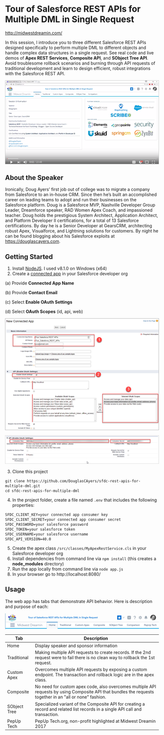 # Tour of Salesforce REST APIs for Multiple DML in Single Request

http://midwestdreamin.com/

In this session, I introduce you to three different Salesforce REST APIs designed specifically
to perform multiple DML to different objects and handle complex data structures in a single request.
See real code and live demos of **Apex REST Services**, **Composite API**, and **SObject Tree API**.
Avoid troublesome rollback scenarios and burning through API requests of traditional development
and learn to design efficient, robust integrations with the Salesforce REST API.

[![screen shot](images/youtube-banner.png)](https://www.youtube.com/watch?v=ILRGWlo6SeU)


About the Speaker
-----------------

Ironically, Doug Ayers’ first job out of college was to migrate a company from Salesforce to an in-house CRM.
Since then he’s built an accomplished career on leading teams to adopt and run their businesses on the Salesforce platform.
Doug is a Salesforce MVP, Nashville Developer Group Leader, Dreamforce speaker, RAD Women Apex Coach, and impassioned teacher.
Doug holds the prestigious System Architect, Application Architect, and Platform Developer II certifications, for a total of 13 Salesforce certifications.
By day he is a Senior Developer at GearsCRM, architecting robust Apex, Visualforce, and Lightning solutions for customers.
By night he can be found blogging about his Salesforce exploits at https://douglascayers.com.


Getting Started
---------------

1. Install [NodeJS](https://nodejs.org). I used v8.1.0 on Windows (x64)
2. Create a [connected app](https://help.salesforce.com/articleView?id=connected_app_create.htm&type=0&language=en_US) in your Salesforce developer org

  (a) Provide **Connected App Name**

  (b) Provide **Contact Email**

  (c) Select **Enable OAuth Settings**

  (d) Select **OAuth Scopes** (id, api, web)

![screen shot](images/connected-app1.png)

![screen shot](images/connected-app2.png)

3. Clone this project
```
git clone https://github.com/DouglasCAyers/sfdc-rest-apis-for-multiple-dml.git
cd sfdc-rest-apis-for-multiple-dml
```
4. In the project folder, create a file named `.env` that includes the following properties:
```
SFDC_CLIENT_KEY=your connected app consumer key
SFDC_CLIENT_SECRET=your connected app consumer secret
SFDC_PASSWORD=your salesforce password
SFDC_TOKEN=your salesforce token
SFDC_USERNAME=your salesforce username
SFDC_API_VERSION=40.0
```
5. Create the apex class `/src/classes/MyApexRestService.cls` in your Salesforce developer org
6. Install dependencies from command line via `npm install` (this creates a **node_modules** directory)
7. Run the app locally from command line via `node app.js`
8. In your browser go to http://localhost:8080/


Usage
-----

The web app has tabs that demonstrate API behavior. Here is description and purpose of each:

![screen shot](images/web-page-tabs.png)

| Tab | Description |
|---|---|
| Home | Display speaker and sponsor information |
| Traditional | Making multiple API requests to create records. If the 2nd request were to fail there is no clean way to rollback the 1st request. |
| Custom Apex | Overcomes multiple API requests by exposing a custom endpoint. The transaction and rollback logic are in the apex class. |
| Composite | No need for custom apex code, also overcomes multiple API requests by using Composite API that bundles the requests together in an "all or none" fashion. |
| SObject Tree | Specialized variant of the Composite API for creating a record and related list records in a single API call and transaction. |
| PepUp Tech | PepUp Tech.org, non-profit highlighted at Midwest Dreamin 2017 |
